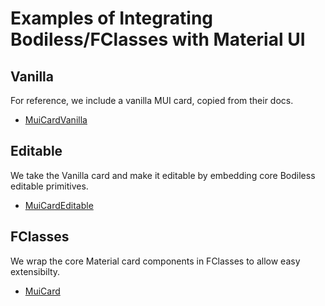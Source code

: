 # Examples of Integrating Bodiless/FClasses with Material UI

## Vanilla
For reference, we include a vanilla MUI card, copied from their docs.

- [MuiCardVanilla](./packages/muiExample/src/components/MuiCardVanilla/)

## Editable
We take the Vanilla card and make it editable by embedding core Bodiless editable primitives.

- [MuiCardEditable](./packages/muiExample/src/components/MuiCardEditable/)

## FClasses
We wrap the core Material card components in FClasses to allow easy extensibilty.

- [MuiCard](./packages/muiExample/src/components/MuiCard/)
